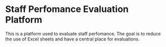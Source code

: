 # Staff Perfomance Evaluation Platform

This is a platform used to evaluate staff perfomance. The goal is to reduce the use of Excel sheets and have a central place for evaluations.